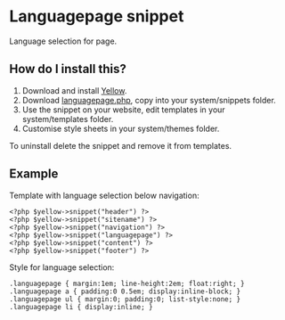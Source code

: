 Languagepage snippet
====================
Language selection for page.

How do I install this?
----------------------
1. Download and install [Yellow](https://github.com/markseu/yellowcms/).  
2. Download [languagepage.php](languagepage.php?raw=true), copy into your system/snippets folder.  
3. Use the snippet on your website, edit templates in your system/templates folder.
4. Customise style sheets in your system/themes folder.

To uninstall delete the snippet and remove it from templates.

Example
-------
Template with language selection below navigation:

    <?php $yellow->snippet("header") ?>
    <?php $yellow->snippet("sitename") ?>
    <?php $yellow->snippet("navigation") ?>
    <?php $yellow->snippet("languagepage") ?>
    <?php $yellow->snippet("content") ?>
    <?php $yellow->snippet("footer") ?>

Style for language selection:

    .languagepage { margin:1em; line-height:2em; float:right; }
    .languagepage a { padding:0 0.5em; display:inline-block; }
    .languagepage ul { margin:0; padding:0; list-style:none; }
    .languagepage li { display:inline; }